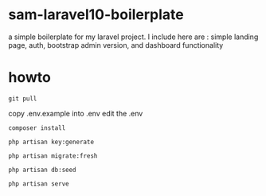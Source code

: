 # sam-laravel10-boilerplate
a simple boilerplate for my laravel project. I include here are : simple landing page, auth, bootstrap admin version, and dashboard functionality

# howto
    git pull

copy .env.example into .env
edit the .env

    composer install

    php artisan key:generate

    php artisan migrate:fresh

    php artisan db:seed

    php artisan serve


